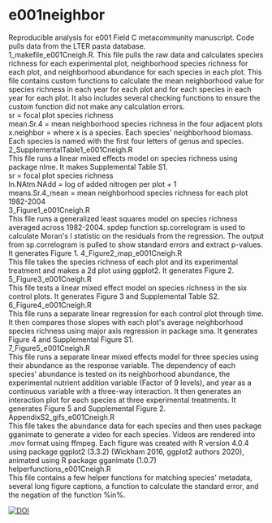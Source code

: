 # e001neighbor
Reproducible analysis for e001 Field C metacommunity manuscript. Code pulls data from the LTER pasta database.      
1_makefile_e001Cneigh.R. 
This file pulls the raw data and calculates species richness for each experimental plot, neighborhood species richness for each plot, and neighborhood abundance for each species in each plot. This file contains custom functions to calculate the mean neighborhood value for species richness in each year for each plot and for each species in each year for each plot. It also includes several checking functions to ensure the custom function did not make any calculation errors.   
sr = focal plot species richness     
mean.Sr.4 = mean neighborhood species richness in the four adjacent plots  
x.neighbor = where x is a species. Each species' neighborhood biomass. Each species is named with the first four letters of genus and species.   
2_SupplementalTable1_e001Cneigh.R  
This file runs a linear mixed effects model on species richness using package nlme. It makes Supplemental Table S1.  
sr = focal plot species richness  
ln.NAtm.NAdd = log of added nitrogen per plot + 1  
means.Sr.4_mean = mean neighborhood species richness for each plot 1982-2004   
3_Figure1_e001Cneigh.R  
This file runs a generalized least squares model on species richness averaged across 1982-2004. spdep function sp.correlogram is used to calculate Moran's I statistic on the residuals from the regression. The output from sp.correlogram is pulled to show standard errors and extract p-values. It generates Figure 1.
4_Figure2_map_e001Cneigh.R  
This file takes the species richness of each plot and its experimental treatment and makes a 2d plot using ggplot2. It generates Figure 2.  
5_Figure3_e001Cneigh.R  
This file tests a linear mixed effect model on species richness in the six control plots. It generates Figure 3 and Supplemental Table S2.     
6_Figure4_e001Cneigh.R  
This file runs a separate linear regression for each control plot through time. It then compares those slopes with each plot's average neighborhood species richness using major axis regression in package sma. It generates Figure 4 and Supplemental Figure S1.  
7_Figure5_e001Cneigh.R  
This file runs a separate linear mixed effects model for three species using their abundance as the response variable. The dependency of each species' abundance is tested on its neighborhood abundance, the experimental nutrient addition variable (Factor of 9 levels), and year as a continuous variable with a three-way interaction. It then generates an interaction plot for each species at three experimental treatments. It generates Figure 5 and Supplemental Figure 2. 
AppendixS2_gifs_e001Cneigh.R  
This file takes the abundance data for each species and then uses package gganimate to generate a video for each species. Videos are rendered into .mov format using ffmpeg. Each figure was created with R version 4.0.4 using package ggplot2 (3.3.2) (Wickham 2016, ggplot2 authors 2020), animated using R package gganimate (1.0.7)  
helperfunctions_e001Cneigh.R    
This file contains a few helper functions for matching species' metadata, several long figure captions, a function to calculate the standard error, and the negation of the function %in%.    

  
[![DOI](https://zenodo.org/badge/274988837.svg)](https://zenodo.org/badge/latestdoi/274988837)
